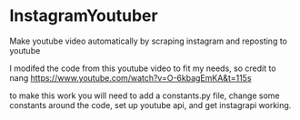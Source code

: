 # InstagramYoutuber
Make youtube video automatically by scraping instagram and reposting to youtube

I modifed the code from this youtube video to fit my needs, so credit to nang
https://www.youtube.com/watch?v=O-6kbagEmKA&t=115s

to make this work you will need to add a constants.py file, change some constants around the code, set up youtube api, and get instagrapi working.
